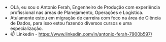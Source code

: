- OLá, eu sou o Antonio Ferah, Engenheiro de Produção com experiência profissional nas áreas de Planejamento, Operações e Logística. 
- Atulamente estou em migração de carreira com foco na área de Ciência de Dados, para isso estou fazendo diversos cursos e uma especialização.
- 📫 Linkedin - https://www.linkedin.com/in/antonio-ferah-7900b597/

<!---
ferahantonio/ferahantonio is a ✨ special ✨ repository because its `README.md` (this file) appears on your GitHub profile.
You can click the Preview link to take a look at your changes.
--->
